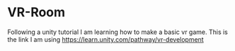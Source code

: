 # VR-Room
Following a unity tutorial I am learning how to make a basic vr game. This is the link I am using https://learn.unity.com/pathway/vr-development
